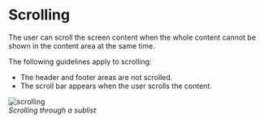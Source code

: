 # Scrolling

The user can scroll the screen content when the whole content cannot be shown in the content area at the same time.

The following guidelines apply to scrolling:

- The header and footer areas are not scrolled.
- The scroll bar appears when the user scrolls the content.

![scrolling](media/pt_11_scrolling-850x478.png)  
*Scrolling through a sublist*
